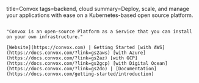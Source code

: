 title=Convox
tags=backend, cloud
summary=Deploy, scale, and manage your applications with ease on a Kubernetes-based open source platform.
~~~~~~

"Convox is an open-source Platform as a Service that you can install on your own infrastructure."

[Website](https://convox.com) | Getting Started [with AWS](https://docs.convox.com/?link=gs2aws) [with Azure](https://docs.convox.com/?link=gs2az) [with GCP](https://docs.convox.com/?link=gs2gcp) [with Digital Ocean](https://docs.convox.com/?link=gs2do) | [Documentation](https://docs.convox.com/getting-started/introduction)


